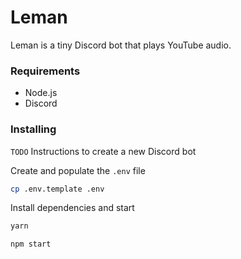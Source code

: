 # Leman

Leman is a tiny Discord bot that plays YouTube audio.

### Requirements
* Node.js
* Discord

### Installing
`TODO` Instructions to create a new Discord bot

Create and populate the `.env` file
```sh
cp .env.template .env
```

Install dependencies and start
```sh
yarn

npm start
```
